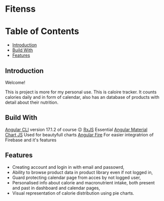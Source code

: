 # Fitenss

# Table of Contents

- [Introduction](#introduction)
- [Build With](#build-with)
- [Features](#features)

## Introduction

Welcome!

This is project is more for my personal use. This is caloire tracker. It counts calories daily and in form of calendar, also has an database of products with detail about their nutrition.

## Build With

[Angular CLI](https://github.com/angular/angular-cli) version 17.1.2 of course 😉
[RxJS](https://rxjs.dev/) Essential
[Angular Material](https://material.angular.io/)
[Chart JS](https://www.chartjs.org/) Used for beautyfull charts
[Angular Fire](https://github.com/angular/angularfire) For easier integratrion of Firebase and it's features

## Features

- Creating account and login in with email and passowrd,
- Ability to browse product data in product library even if not logged in,
- Guard protecting calendar page from acces by not logged user,
- Personalised info about calorie and macronutrient intake, both present and past in dashboard and calendar pages,
- Visual representation of calorie distribution using pie charts.

